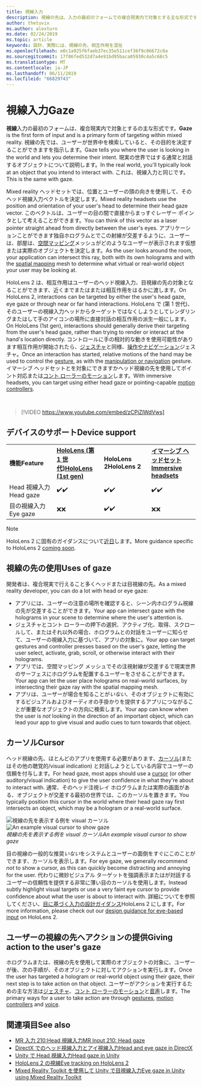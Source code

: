 ```yaml
---
title: 視線入力
description: 視線の先は、入力の最初のフォームでの複合現実内で対象とする主な形式です。
author: thetuvix
ms.author: alexturn
ms.date: 02/24/2019
ms.topic: article
keywords: 設計、実際には、視線の先、相互作用を混在
ms.openlocfilehash: e0c1a925f6faeb37ec35e511cef36f9c06672c8a
ms.sourcegitcommit: 17f86fed532d7a4e91bd95baca05930c4a5c68c5
ms.translationtype: MT
ms.contentlocale: ja-JP
ms.lasthandoff: 06/11/2019
ms.locfileid: "66829743"
---
```

# <a name="gaze"></a><span data-ttu-id="29c89-104">視線入力</span><span class="sxs-lookup"><span data-stu-id="29c89-104">Gaze</span></span>

<span data-ttu-id="29c89-105">**視線**入力の最初のフォームは、複合現実内で対象とするの主な形式です。</span><span class="sxs-lookup"><span data-stu-id="29c89-105">**Gaze** is the first form of input and is a primary form of targeting within mixed reality.</span></span> <span data-ttu-id="29c89-106">視線の先では、ユーザーが世界中を検索していると、その目的を決定することができますを指示します。</span><span class="sxs-lookup"><span data-stu-id="29c89-106">Gaze tells you where the user is looking in the world and lets you determine their intent.</span></span> <span data-ttu-id="29c89-107">現実の世界ではする通常と対話するオブジェクトについて説明します。</span><span class="sxs-lookup"><span data-stu-id="29c89-107">In the real world, you'll typically look at an object that you intend to interact with.</span></span> <span data-ttu-id="29c89-108">これは、視線入力と同じです。</span><span class="sxs-lookup"><span data-stu-id="29c89-108">This is the same with gaze.</span></span>

<span data-ttu-id="29c89-109">Mixed reality ヘッドセットでは、位置とユーザーの頭の向きを使用して、そのヘッド視線入力ベクトルを決定します。</span><span class="sxs-lookup"><span data-stu-id="29c89-109">Mixed reality headsets use the position and orientation of your user's head to determine their head gaze vector.</span></span> <span data-ttu-id="29c89-110">このベクトルは、ユーザーの目の間で直接からまっすぐレーザー ポインタとして考えることができます。</span><span class="sxs-lookup"><span data-stu-id="29c89-110">You can think of this vector as a laser pointer straight ahead from directly between the user's eyes.</span></span> <span data-ttu-id="29c89-111">アプリケーションことができます独自ホログラムとでこの射線が交差するように、ユーザーは、部屋は、[空間マッピング](spatial-mapping.md)メッシュがどのようなユーザーが表示されます仮想または実際のオブジェクトを決定します。</span><span class="sxs-lookup"><span data-stu-id="29c89-111">As the user looks around the room, your application can intersect this ray, both with its own holograms and with the [spatial mapping](spatial-mapping.md) mesh to determine what virtual or real-world object your user may be looking at.</span></span>

<span data-ttu-id="29c89-112">HoloLens 2 は、相互作用はユーザーのヘッド視線入力、目視線の先の対象となることができます、近くまでまたはまたは相互作用をはるかに渡します。</span><span class="sxs-lookup"><span data-stu-id="29c89-112">On HoloLens 2, interactions can be targeted by either the user's head gaze, eye gaze or through near or far hand interactions.</span></span>
<span data-ttu-id="29c89-113">HoloLens で (第 1 世代)、そのユーザーの視線入力ヘッドからターゲットではなくしようとしてレンダリングまたはして手のアイコンの場所に直接対話の相互作用の派生一般にします。</span><span class="sxs-lookup"><span data-stu-id="29c89-113">On HoloLens (1st gen), interactions should generally derive their targeting from the user's head gaze, rather than trying to render or interact at the hand's location directly.</span></span> <span data-ttu-id="29c89-114">コントロールに手の相対的な動きを使用可能性があります相互作用が開始されたら、[ジェスチャ](gestures.md)と同様、[操作やナビゲーション](gestures.md#composite-gestures)ジェスチャ。</span><span class="sxs-lookup"><span data-stu-id="29c89-114">Once an interaction has started, relative motions of the hand may be used to control the [gesture](gestures.md), as with the [manipulation or navigation](gestures.md#composite-gestures) gesture.</span></span> <span data-ttu-id="29c89-115">イマーシブ ヘッドセットとを対象にできますかヘッド視線の先を使用してポイント対応または[コント ローラーのモーション](motion-controllers.md)します。</span><span class="sxs-lookup"><span data-stu-id="29c89-115">With immersive headsets, you can target using either head gaze or pointing-capable [motion controllers](motion-controllers.md).</span></span>

<br>

>[!VIDEO https://www.youtube.com/embed/zCPiZlWdVws]

## <a name="device-support"></a><span data-ttu-id="29c89-116">デバイスのサポート</span><span class="sxs-lookup"><span data-stu-id="29c89-116">Device support</span></span>

<table>
    <colgroup>
    <col width="25%" />
    <col width="25%" />
    <col width="25%" />
    <col width="25%" />
    </colgroup>
    <tr>
        <td><span data-ttu-id="29c89-117"><strong>機能</strong></span><span class="sxs-lookup"><span data-stu-id="29c89-117"><strong>Feature</strong></span></span></td>
        <td><span data-ttu-id="29c89-118"><a href="hololens-hardware-details.md"><strong>HoloLens (第 1 世代)</strong></a></span><span class="sxs-lookup"><span data-stu-id="29c89-118"><a href="hololens-hardware-details.md"><strong>HoloLens (1st gen)</strong></a></span></span></td>
        <td><span data-ttu-id="29c89-119"><strong>HoloLens 2</strong></span><span class="sxs-lookup"><span data-stu-id="29c89-119"><strong>HoloLens 2</strong></span></span></td>
        <td><span data-ttu-id="29c89-120"><a href="immersive-headset-hardware-details.md"><strong>イマーシブ ヘッドセット</strong></a></span><span class="sxs-lookup"><span data-stu-id="29c89-120"><a href="immersive-headset-hardware-details.md"><strong>Immersive headsets</strong></a></span></span></td>
    </tr>
     <tr>
        <td><span data-ttu-id="29c89-121">Head 視線入力</span><span class="sxs-lookup"><span data-stu-id="29c89-121">Head gaze</span></span></td>
        <td><span data-ttu-id="29c89-122">✔️</span><span class="sxs-lookup"><span data-stu-id="29c89-122">✔️</span></span></td>
        <td><span data-ttu-id="29c89-123">✔️</span><span class="sxs-lookup"><span data-stu-id="29c89-123">✔️</span></span></td>
        <td><span data-ttu-id="29c89-124">✔️</span><span class="sxs-lookup"><span data-stu-id="29c89-124">✔️</span></span></td>
    </tr>
     <tr>
        <td><span data-ttu-id="29c89-125">目の視線入力</span><span class="sxs-lookup"><span data-stu-id="29c89-125">Eye gaze</span></span></td>
        <td><span data-ttu-id="29c89-126">❌</span><span class="sxs-lookup"><span data-stu-id="29c89-126">❌</span></span></td>
        <td><span data-ttu-id="29c89-127">✔️</span><span class="sxs-lookup"><span data-stu-id="29c89-127">✔️</span></span></td>
        <td><span data-ttu-id="29c89-128">❌</span><span class="sxs-lookup"><span data-stu-id="29c89-128">❌</span></span></td>
    </tr>
</table>

> [!NOTE]
> <span data-ttu-id="29c89-129">HoloLens 2 に固有のガイダンスについて[近日](index.md#news-and-notes)します。</span><span class="sxs-lookup"><span data-stu-id="29c89-129">More guidance specific to HoloLens 2 [coming soon](index.md#news-and-notes).</span></span>


## <a name="uses-of-gaze"></a><span data-ttu-id="29c89-130">視線の先の使用</span><span class="sxs-lookup"><span data-stu-id="29c89-130">Uses of gaze</span></span>

<span data-ttu-id="29c89-131">開発者は、複合現実で行えること多くヘッドまたは目視線の先。</span><span class="sxs-lookup"><span data-stu-id="29c89-131">As a mixed reality developer, you can do a lot with head or eye gaze:</span></span>
* <span data-ttu-id="29c89-132">アプリには、ユーザーの注意の場所を確認すると、シーン内ホログラム視線の先が交差することができます。</span><span class="sxs-lookup"><span data-stu-id="29c89-132">Your app can intersect gaze with the holograms in your scene to determine where the user's attention is.</span></span>
* <span data-ttu-id="29c89-133">ジェスチャとコント ローラーの押下の選択、アクティブ化、取得、スクロールして、またはそれ以外の場合、ホログラムとの対話をユーザーに知らせて、ユーザーの視線入力に基づいて、アプリの対象に。</span><span class="sxs-lookup"><span data-stu-id="29c89-133">Your app can target gestures and controller presses based on the user's gaze, letting the user select, activate, grab, scroll, or otherwise interact with their holograms.</span></span>
* <span data-ttu-id="29c89-134">アプリでは、空間マッピング メッシュでその注視射線が交差するで現実世界のサーフェスにホログラムを配置するユーザーをさせることができます。</span><span class="sxs-lookup"><span data-stu-id="29c89-134">Your app can let the user place holograms on real-world surfaces, by intersecting their gaze ray with the spatial mapping mesh.</span></span>
* <span data-ttu-id="29c89-135">アプリは、ユーザーが場合を知ることが*いない*、そのオブジェクトに有効にするビジュアルおよびオーディオの手掛かりを提供するアプリにつながることが重要なオブジェクトの方向に検索します。</span><span class="sxs-lookup"><span data-stu-id="29c89-135">Your app can know when the user is *not* looking in the direction of an important object, which can lead your app to give visual and audio cues to turn towards that object.</span></span>

## <a name="cursor"></a><span data-ttu-id="29c89-136">カーソル</span><span class="sxs-lookup"><span data-stu-id="29c89-136">Cursor</span></span>

<span data-ttu-id="29c89-137">ヘッド視線の先、ほとんどのアプリを使用する必要があります、[カーソル](cursors.md)(またはその他の聴覚的/visual indication) と対話しようとしている内容でユーザーの信頼を付与します。</span><span class="sxs-lookup"><span data-stu-id="29c89-137">For head gaze, most apps should use a [cursor](cursors.md) (or other auditory/visual indication) to give the user confidence in what they're about to interact with.</span></span> <span data-ttu-id="29c89-138">通常、そのヘッド注視レイ ホログラムまたは実際の画面がある、オブジェクトが交差する最初の世界では、このカーソルを置きます。</span><span class="sxs-lookup"><span data-stu-id="29c89-138">You typically position this cursor in the world where their head gaze ray first intersects an object, which may be a hologram or a real-world surface.</span></span>

<span data-ttu-id="29c89-139">![視線の先を表示する例を visual カーソル](images/cursor.jpg)</span><span class="sxs-lookup"><span data-stu-id="29c89-139">![An example visual cursor to show gaze](images/cursor.jpg)</span></span><br>
<span data-ttu-id="29c89-140">*視線の先を表示する例を visual カーソル*</span><span class="sxs-lookup"><span data-stu-id="29c89-140">*An example visual cursor to show gaze*</span></span>

<span data-ttu-id="29c89-141">目の視線の一般的な推奨*いない*をシステムとユーザーの面倒をすぐにこのことができます、カーソルを表示します。</span><span class="sxs-lookup"><span data-stu-id="29c89-141">For eye gaze, we generally recommend *not* to show a cursor, as this can quickly become distracting and annoying for the user.</span></span> <span data-ttu-id="29c89-142">代わりに微妙ビジュアル ターゲットを強調表示またはが対話するユーザーの信頼性を提供する非常に薄い目のカーソルを使用します。</span><span class="sxs-lookup"><span data-stu-id="29c89-142">Instead subtly highlight visual targets or use a very faint eye cursor to provide confidence about what the user is about to interact with.</span></span> <span data-ttu-id="29c89-143">詳細についてを参照してください、[目に基づく入力の設計ガイダンス](eye-tracking.md)HoloLens 2 にします。</span><span class="sxs-lookup"><span data-stu-id="29c89-143">For more information, please check out our [design guidance for eye-based input](eye-tracking.md) on HoloLens 2.</span></span>

## <a name="giving-action-to-the-users-gaze"></a><span data-ttu-id="29c89-144">ユーザーの視線の先へアクションの提供</span><span class="sxs-lookup"><span data-stu-id="29c89-144">Giving action to the user's gaze</span></span>

<span data-ttu-id="29c89-145">ホログラムまたは、視線の先を使用して実際のオブジェクトの対象に、ユーザーが後、次の手順が、そのオブジェクトに対してアクションを実行します。</span><span class="sxs-lookup"><span data-stu-id="29c89-145">Once the user has targeted a hologram or real-world object using their gaze, their next step is to take action on that object.</span></span> <span data-ttu-id="29c89-146">ユーザーがアクションを実行するための主な方法は[ジェスチャ](gestures.md)、[コント ローラーのモーション](motion-controllers.md)と[音声](voice-input.md)します。</span><span class="sxs-lookup"><span data-stu-id="29c89-146">The primary ways for a user to take action are through [gestures](gestures.md), [motion controllers](motion-controllers.md) and [voice](voice-input.md).</span></span>

## <a name="see-also"></a><span data-ttu-id="29c89-147">関連項目</span><span class="sxs-lookup"><span data-stu-id="29c89-147">See also</span></span>
* [<span data-ttu-id="29c89-148">MR 入力 210:Head 視線入力</span><span class="sxs-lookup"><span data-stu-id="29c89-148">MR Input 210: Head gaze</span></span>](holograms-210.md)
* [<span data-ttu-id="29c89-149">DirectX でのヘッド視線入力とアイ視線入力</span><span class="sxs-lookup"><span data-stu-id="29c89-149">Head and eye gaze in DirectX</span></span>](gaze-in-directx.md)
* [<span data-ttu-id="29c89-150">Unity で Head 視線入力</span><span class="sxs-lookup"><span data-stu-id="29c89-150">Head gaze in Unity</span></span>](gaze-in-unity.md)
* [<span data-ttu-id="29c89-151">HoloLens 2 の視線</span><span class="sxs-lookup"><span data-stu-id="29c89-151">Eye tracking on HoloLens 2</span></span>](eye-tracking.md)
* [<span data-ttu-id="29c89-152">Mixed Reality Toolkit を使用して Unity で目視線入力</span><span class="sxs-lookup"><span data-stu-id="29c89-152">Eye gaze in Unity using Mixed Reality Toolkit</span></span>](https://aka.ms/mrtk-eyes)
